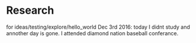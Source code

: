 # Research
for ideas/testing/explore/hello_world
Dec 3rd 2016: today I didnt study and annother day is gone. I attended diamond nation baseball conferance.
